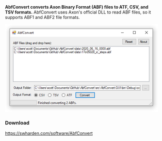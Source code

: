 **AbfConvert converts Axon Binary Format (ABF) files to ATF, CSV, and TSV formats.** AbfConvert uses Axon's official DLL to read ABF files, so it supports ABF1 and ABF2 file formats.

![](screenshot.png)

### Download
https://swharden.com/software/AbfConvert
